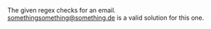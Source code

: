 The given regex checks for an email.  
somethingsomething@something.de is a valid solution for this one.
